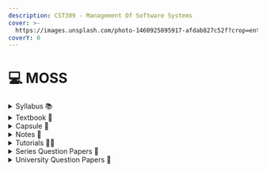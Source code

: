 ```yaml
---
description: CST309 - Management Of Software Systems
cover: >-
  https://images.unsplash.com/photo-1460925895917-afdab827c52f?crop=entropy&cs=srgb&fm=jpg&ixid=M3wxOTcwMjR8MHwxfHNlYXJjaHw4fHxzb2Z0d2FyZSUyMG1hbmFnZW1lbnR8ZW58MHx8fHwxNzE5MDUyODI3fDA&ixlib=rb-4.0.3&q=85
coverY: 0
---
```


# 💻 MOSS

<details>

<summary>Syllabus 📚</summary>

[CST309](https://drive.google.com/file/d/1bYDnMN7cdEprhQhKd4nYvJbyVvHtFpJm/view?usp=drive_link)👈

</details>

<details>

<summary>Textbook 📖</summary>

[MOSS Textbook](https://drive.google.com/drive/folders/15z1O0eAgj3Cz5k3IWU0nq6ALARzLschI?usp=drive_link)👈

</details>

<details>

<summary>Capsule 💊</summary>

[MOSS Short Notes](https://drive.google.com/drive/folders/1vP5XiFA3ldnNcyTGzut4KJF4Dw28TrfC?usp=drive_link) 👈

</details>

<details>

<summary>Notes 📒</summary>

[MOSS Notes](https://drive.google.com/drive/folders/1rUulCHu3efw-ZZchVPswnt4ZWJjOrmc8?usp=drive_link)👈

</details>

<details>

<summary>Tutorials 🧑‍🏫</summary>

[Management of Software Systems (MSS) | S5 | CST309 | KTU | 2019 Scheme - Anna Thomas](https://youtube.com/playlist?list=PLv-1irVkw_hSFkiGGqbeArmkMNAl4detq\&feature=shared)👈

[MSS(CST309) - ME Activities](https://youtube.com/playlist?list=PL2p0BrC7jysqNpImpNOaBMOeTLlIiU0-5\&feature=shared)👈

</details>

<details>

<summary>Series Question Papers 📃</summary>

[MOSS Series QPs](https://drive.google.com/drive/folders/1lix7uffBFWYyYC90Nwy7U7JhsBsmX1gw)👈

</details>

<details>

<summary>University Question Papers 📄</summary>

[MOSS PYQs ](https://drive.google.com/drive/folders/1yYjbG73nuu5gZvHZ8tfTbhJPCtC4tgs8?usp=drive_link)👈

</details>
